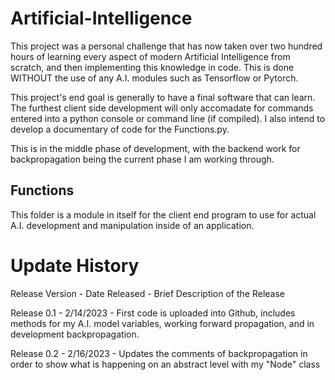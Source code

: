 # Artificial-Intelligence
This project was a personal challenge that has now taken over two hundred hours of learning every aspect of modern Artificial Intelligence from scratch, and then implementing this knowledge in code. This is done WITHOUT the use of any A.I. modules such as Tensorflow or Pytorch. 

This project's end goal is generally to have a final software that can learn. The furthest client side development will only accomadate for commands entered into a python console or command line (if compiled). I also intend to develop a documentary of code for the Functions.py. 

This is in the middle phase of development, with the backend work for backpropagation being the current phase I am working through. 

## Functions 
This folder is a module in itself for the client end program to use for actual A.I. development and manipulation inside of an application. 


# Update History 

Release Version - Date Released - Brief Description of the Release 

Release 0.1 - 2/14/2023 - First code is uploaded into Github, includes methods for my A.I. model variables, working forward propagation, and in development backpropagation. 

Release 0.2 - 2/16/2023 - Updates the comments of backpropagation in order to show what is happening on an abstract level with my "Node" class 
